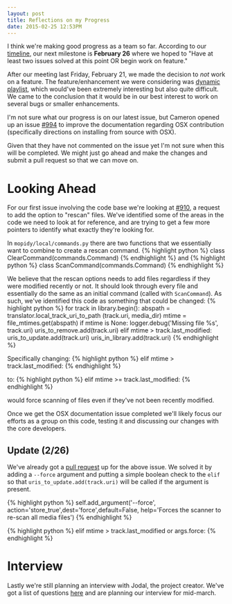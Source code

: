 ```yaml
---
layout: post
title: Reflections on my Progress
date: 2015-02-25 12:53PM
---
```


I think we're making good progress as a team so far. According to our [timeline](http://still-pending.wikispaces.com/Report+2), our next milestone is **February 26** where we hoped to "Have at least two issues solved at this point OR begin work on feature." 

After our meeting last Friday, February 21, we made the decision to *not* work on a feature. The feature/enhancement we were considering was [dynamic playlist](https://github.com/mopidy/mopidy/issues/620), which would've been extremely interesting but also quite difficult. We came to the conclusion that it would be in our best interest to work on several bugs or smaller enhancements. 

I'm not sure what our progress is on our latest issue, but Cameron opened up an issue [#994](https://github.com/mopidy/mopidy/issues/994) to improve the documentation regarding OSX contribution (specifically directions on installing from source with OSX). 

Given that they have not commented on the issue yet I'm not sure when this will be completed. We might just go ahead and make the changes and submit a pull request so that we can move on. 

# Looking Ahead
For our first issue involving the code base we're looking at [#910](https://github.com/mopidy/mopidy/issues/910), a request to add the option to "rescan" files. We've identified some of the areas in the code we need to look at for reference, and are trying to get a few more pointers to identify what exactly they're looking for.

In `mopidy/local/commands.py` there are two functions that we essentially want to combine to create a rescan command.
{% highlight python %}
class ClearCommand(commands.Command)
{% endhighlight %}
and
{% highlight python %}
class ScanCommand(commands.Command)
{% endhighlight %}

We believe that the rescan options needs to add files regardless if they were modified recently or not. It should look through every file and essentially do the same as an initial command (called with `ScanCommand`). As such, we've identified this code as something that could be changed:
{% highlight python %}
for track in library.begin():
            abspath = translator.local_track_uri_to_path
                (track.uri, media_dir)
            mtime = file_mtimes.get(abspath)
            if mtime is None:
                logger.debug('Missing file %s', track.uri)
                uris_to_remove.add(track.uri)
            elif mtime > track.last_modified:
                uris_to_update.add(track.uri)
            uris_in_library.add(track.uri)
{% endhighlight %}

Specifically changing:
{% highlight python %} 
elif mtime > track.last_modified:
{% endhighlight %}

to:
{% highlight python %} 
elif mtime >= track.last_modified:
{% endhighlight %}

would force scanning of files even if they've not been recently modified.

Once we get the OSX documentation issue completed we'll likely focus our efforts as a group on this code, testing it and discussing our changes with the core developers.

## Update (2/26)
We've already got a [pull request](https://github.com/mopidy/mopidy/pull/1007) up for the above issue. We solved it by adding a `--force` argument and putting a simple boolean check to the `elif` so that `uris_to_update.add(track.uri)` will be called if the argument is present.

{% highlight python %} 
self.add_argument('--force',
    action='store_true',dest='force',default=False,
    help='Forces the scanner to re-scan all media files')
{% endhighlight %}

{% highlight python %} 
elif mtime > track.last_modified or args.force:
{% endhighlight %}

# Interview
Lastly we're still planning an interview with Jodal, the project creator. We've got a list of questions [here](http://still-pending.wikispaces.com/Interview+Planning) and are planning our interview for mid-march. 